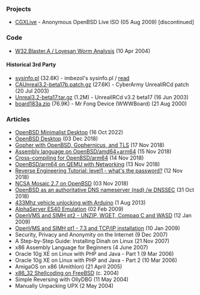 ### Projects ###

* [CGXLive](projects/cgxlive.html "2009-08-05") - Anonymous OpenBSD Live ISO (05 Aug 2009) [discontinued]

### Code ###

* [W32.Blaster.A / Lovesan Worm Analysis](code/blaster_analysis.html "2004-04-10") (10 Apr 2004)

#### Historical 3rd Party ####

* [sysinfo.pl](code/sysinfo.pl "2005-01-01") (32.6K) - imbezol's sysinfo.pl / [read](https://github.com/danielnechtan/danielnechtan.github.io/blob/main/code/sysinfo.pl)
* [CAUnreal3.2-beta17b.patch.gz](code/CAUnreal3.2-beta17b.patch.gz "2003-07-20") (27.6K) - CyberArmy UnrealIRCd patch (20 Jul 2003)
* [Unreal3.2-beta17.tar.gz](code/Unreal3.2-beta17.tar.gz) (1.2M) - UnrealIRCd v3.2 beta17 (16 Jun 2003)
* [board183a.zip](code/board183a.zip "2000-08-21") (76.9K) - Mr Fong Device (WWWBoard) (21 Aug 2000)


### Articles ###
* [OpenBSD Minimalist Desktop](articles/openbsd_minimalist_desktop.html "2022-10-16") (16 Oct 2022)
* [OpenBSD Desktop](articles/openbsd_desktop.html "2018-12-03") (03 Dec 2018)
* [Gopher with OpenBSD, Gophernicus, and TLS](articles/gophernicus.html "2018-11-17") (17 Nov 2018)
* [Assembly language on OpenBSD/amd64+arm64](articles/openbsd_assembly.html "2018-11-15") (15 Nov 2018)
* [Cross-compiling for OpenBSD/arm64](articles/openbsd_crosscompiling_arm64.html "2018-11-14") (14 Nov 2018)
* [OpenBSD/arm64 on QEMU with Networking](articles/openbsd_arm64_qemu.html "2018-11-13") (13 Nov 2018)
* [Reverse Engineering Tutorial: level1 - what's the password?](articles/RET_level1.html "2018-11-12") (12 Nov 2018)
* [NCSA Mosaic 2.7 on OpenBSD](articles/openbsd_ncsa_mosaic.html "2018-11-03") (03 Nov 2018)
* [OpenBSD as an authoritative DNS nameserver (nsd) /w DNSSEC](articles/openbsd_nameserver.html "2018-10-31") (31 Oct 2018)
* [433Mhz vehicle unlocking with Arduino](articles/arduino_433mhz.html "2013-08-01") (1 Aug 2013)
* [AlphaServer ES40 Emulation](articles/alphaserver_es40_emu.html "2009-02-02") (02 Feb 2009)
* [OpenVMS and SIMH pt2 - UNZIP, WGET, Compaq C and WASD](articles/openvms_simh_2.html "2009-01-12") (12 Jan 2009)
* [OpenVMS and SIMH pt1 - 7.3 and TCP/IP installation](articles/openvms_simh_1.html "2009-01-10") (10 Jan 2009)
* Security, Privacy and Anonymity on the Internet (9 Dec 2007)
* A Step-by-Step Guide: Installing Dinah on Linux (21 Nov 2007)
* x86 Assembly Language for Beginners (4 June 2007)
* Oracle 10g XE on Linux with PHP and Java - Part 1 (9 Mar 2006)
* Oracle 10g XE on Linux with PHP and Java - Part 2 (10 Mar 2006)
* AmigaOS on x86 (Amithlon) (21 April 2005)
* [x86_32 Shellcoding on FreeBSD](articles/shellcoding_on_freebsd.html "2004-06-01") (c. 2004)
* Simple Reversing with OllyDBG (11 May 2004)
* Manually Unpacking UPX (2 May 2004)

